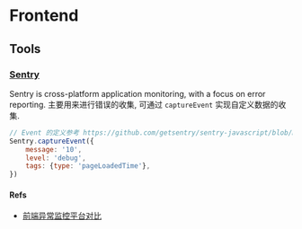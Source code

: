 # Frontend


## Tools
### [Sentry](https://github.com/getsentry/sentry)
Sentry is cross-platform application monitoring, with a focus on error reporting.
主要用来进行错误的收集, 可通过 `captureEvent` 实现自定义数据的收集.
```javascript
// Event 的定义参考 https://github.com/getsentry/sentry-javascript/blob/master/packages/types/src/index.ts
Sentry.captureEvent({
    message: '10',
    level: 'debug',
    tags: {type: 'pageLoadedTime'},
})
```

#### Refs
* [前端异常监控平台对比](https://www.jianshu.com/p/900e638648a7)